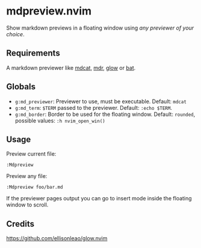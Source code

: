 # mdpreview.nvim

Show markdown previews in a floating window using _any previewer of your choice_.

## Requirements

A markdown previewer like [mdcat](https://github.com/lunaryorn/mdcat), [mdr](https://github.com/MichaelMure/mdr), [glow](https://github.com/charmbracelet/glow) or [bat](https://github/sharkdp/bat).

## Globals

 - `g:md_previewer`: Previewer to use, must be executable. Default: `mdcat`
 - `g:md_term`: `$TERM` passed to the previewer. Default: `:echo $TERM`.
 - `g:md_border`: Border to be used for the floating window. Default: `rounded`, possible values: `:h nvim_open_win()`

## Usage
Preview current file:
```vim
:Mdpreview
```

Preview any file:
```vim
:Mdpreview foo/bar.md
```
If the previewer pages output you can go to insert mode inside the floating window to scroll.

## Credits
https://github.com/ellisonleao/glow.nvim
